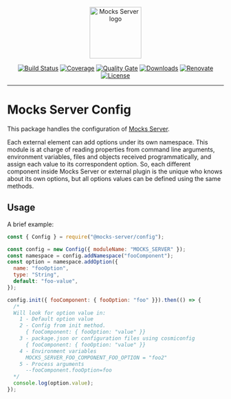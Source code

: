<p align="center"><a href="https://mocks-server.org" target="_blank" rel="noopener noreferrer"><img width="120" src="https://www.mocks-server.org/img/logo_120.png" alt="Mocks Server logo"></a></p>

<p align="center">
  <a href="https://github.com/mocks-server/main/actions?query=workflow%3Abuild+branch%3Amaster"><img src="https://github.com/mocks-server/main/workflows/build/badge.svg?branch=master" alt="Build Status"></a>
  <a href="https://codecov.io/gh/mocks-server/main"><img src="https://codecov.io/gh/mocks-server/main/branch/master/graph/badge.svg?token=2S8ZR55AJV" alt="Coverage"></a>
  <a href="https://sonarcloud.io/project/overview?id=mocks-server_main_config"><img src="https://sonarcloud.io/api/project_badges/measure?project=mocks-server_main_config&metric=alert_status" alt="Quality Gate"></a>
  <a href="https://www.npmjs.com/package/@mocks-server/config"><img src="https://img.shields.io/npm/dm/@mocks-server/config.svg" alt="Downloads"></a>
  <a href="https://renovatebot.com"><img src="https://img.shields.io/badge/renovate-enabled-brightgreen.svg" alt="Renovate"></a>
  <a href="https://github.com/mocks-server/main/blob/master/packages/config/LICENSE"><img src="https://img.shields.io/npm/l/@mocks-server/config.svg" alt="License"></a>
</p>

---

# Mocks Server Config

This package handles the configuration of [Mocks Server](website-url).

Each external element can add options under its own namespace. This module is at charge of reading properties from command line arguments, environment variables, files and objects received programmatically, and assign each value to its correspondent option. So, each different component inside Mocks Server or external plugin is the unique who knows about its own options, but all options values can be defined using the same methods.

## Usage

A brief example:

```js
const { Config } = require("@mocks-server/config");

const config = new Config({ moduleName: "MOCKS_SERVER" });
const namespace = config.addNamespace("fooComponent");
const option = namespace.addOption({
  name: "fooOption",
  type: "String",
  default: "foo-value",
});

config.init({ fooComponent: { fooOption: "foo" }}).then(() => {
  /* 
  Will look for option value in:
    1 - Default option value
    2 - Config from init method.
      { fooComponent: { fooOption: "value" }}
    3 - package.json or configuration files using cosmiconfig
      { fooComponent: { fooOption: "value" }}
    4 - Environment variables
      MOCKS_SERVER_FOO_COMPONENT_FOO_OPTION = "foo2"
    5 - Process arguments
      --fooComponent.fooOption=foo
  */ 
  console.log(option.value);
});
```


[website-url]: https://www.mocks-server.org
[logo-url]: https://www.mocks-server.org/img/logo_120.png
[main-url]: https://www.npmjs.com/package/@mocks-server/main

